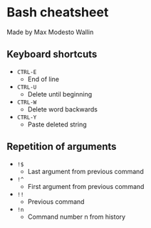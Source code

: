 # Bash cheatsheet
Made by Max Modesto Wallin

## Keyboard shortcuts
* `CTRL-E`
  + End of line
* `CTRL-U`
  +	Delete until beginning
* `CTRL-W`
  + Delete word backwards
* `CTRL-Y`
  + Paste deleted string

## Repetition of arguments
* `!$`
  + Last argument from previous command
* `!^`
  + First argument from previous command
* `!!`
  + Previous command
* `!n`
  + Command number n from history

